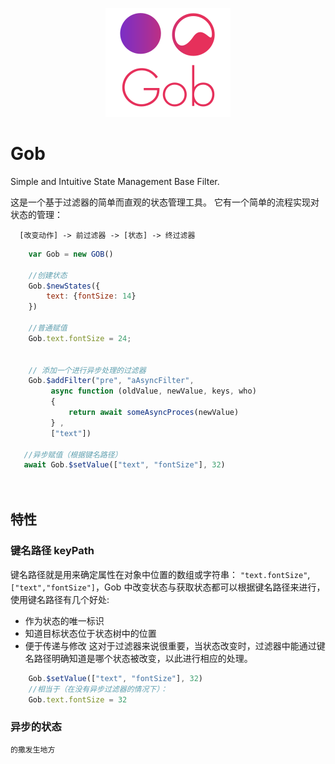 <p align="center">
  <img  src ="https://github.com/nullice/Gob/raw/master/logo/logo-200.png" />
</p>



# Gob
Simple and Intuitive State Management Base Filter.


这是一个基于过滤器的简单而直观的状态管理工具。
它有一个简单的流程实现对状态的管理：
```
  [改变动作] -> 前过滤器 -> [状态] -> 终过滤器
```

```js
    var Gob = new GOB()
    
    //创建状态
    Gob.$newStates({
        text: {fontSize: 14}
    })
    
    //普通赋值
    Gob.text.fontSize = 24; 
    
   
    // 添加一个进行异步处理的过滤器
    Gob.$addFilter("pre", "aAsyncFilter",
         async function (oldValue, newValue, keys, who)
         {
             return await someAsyncProces(newValue)
         } ,
         ["text"])
         
   //异步赋值（根据键名路径）
   await Gob.$setValue(["text", "fontSize"], 32)
    
    
```



## 特性

### 键名路径 keyPath
键名路径就是用来确定属性在对象中位置的数组或字符串： `"text.fontSize"`, `["text","fontSize"]`，Gob 中改变状态与获取状态都可以根据键名路径来进行，使用键名路径有几个好处:
- 作为状态的唯一标识
- 知道目标状态位于状态树中的位置
- 便于传递与修改
这对于过滤器来说很重要，当状态改变时，过滤器中能通过键名路径明确知道是哪个状态被改变，以此进行相应的处理。

```js
    Gob.$setValue(["text", "fontSize"], 32)
    //相当于（在没有异步过滤器的情况下）：
    Gob.text.fontSize = 32
```



### 异步的状态
```js
的撒发生地方
```
